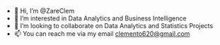 - 👋 Hi, I’m @ZareClem
- 👀 I’m interested in Data Analytics and Business Intelligence
- 💞️ I’m looking to collaborate on Data Analytics and Statistics Projects
- 📫 You can reach me via my email clemento620@gmail.com

<!---
ZareClem/ZareClem is a ✨ special ✨ repository because its `README.md` (this file) appears on your GitHub profile.
You can click the Preview link to take a look at your changes.
--->
